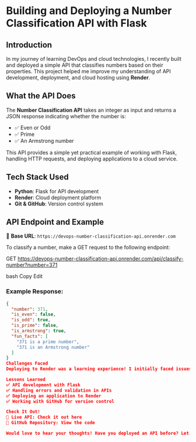 # Building and Deploying a Number Classification API with Flask

## Introduction
In my journey of learning DevOps and cloud technologies, I recently built and deployed a simple API that classifies numbers based on their properties. This project helped me improve my understanding of API development, deployment, and cloud hosting using **Render**.

## What the API Does
The **Number Classification API** takes an integer as input and returns a JSON response indicating whether the number is:
- ✅ Even or Odd
- ✅ Prime
- ✅ An Armstrong number

This API provides a simple yet practical example of working with Flask, handling HTTP requests, and deploying applications to a cloud service.

## Tech Stack Used
- **Python**: Flask for API development
- **Render**: Cloud deployment platform
- **Git & GitHub**: Version control system

## API Endpoint and Example
📌 **Base URL**: `https://devops-number-classification-api.onrender.com`

To classify a number, make a GET request to the following endpoint:

GET https://devops-number-classification-api.onrender.com/api/classify-number?number=371

bash
Copy
Edit

### Example Response:

```json
{
  "number": 371,
  "is_even": false,
  "is_odd": true,
  "is_prime": false,
  "is_armstrong": true,
  "fun_facts": [
    "371 is a prime number",
    "371 is an Armstrong number"
  ]
}
Challenges Faced
Deploying to Render was a learning experience! I initially faced issues with ensuring the API responded correctly after deployment, but I resolved them by carefully configuring my Flask application and managing dependencies properly.

Lessons Learned
✅ API development with Flask
✅ Handling errors and validation in APIs
✅ Deploying an application to Render
✅ Working with GitHub for version control

Check It Out!
🔗 Live API: Check it out here
🔗 GitHub Repository: View the code

Would love to hear your thoughts! Have you deployed an API before? Let’s connect and learn together! 🚀
